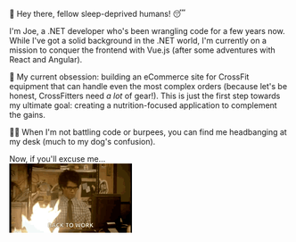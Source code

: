 👋 Hey there, fellow sleep-deprived humans! 😴 

I'm Joe, a .NET developer who's been wrangling code for a few years now.  While I've got a solid background in the .NET world, I'm currently on a mission to conquer the frontend with Vue.js (after some adventures with React and Angular).

💪  My current obsession: building an eCommerce site for CrossFit equipment that can handle even the most complex orders (because let's be honest, CrossFitters need *a lot* of gear!).  This is just the first step towards my ultimate goal: creating a nutrition-focused application to complement the gains.

🏋️‍♀️  When I'm not battling code or burpees, you can find me headbanging at my desk (much to my dog's confusion). 

<!-- Let's connect and chat about all things code, CrossFit, or canine confusion! 🐶 -->
Now, if you'll excuse me...<br>
<span id="backToWork" >
<img src="./Images/the-it.gif"/>
</span>
    <style>
      .ibackToWork" {
        text-align: center;
        display: block;
      }
    </style>
